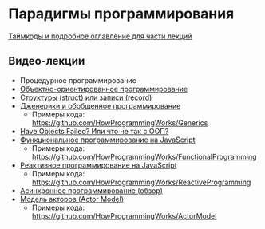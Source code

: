 # Парадигмы программирования

[Таймкоды и подробное оглавление для части лекций](Paradigms-timecodes.md)

## Видео-лекции

- Процедурное программирование
- [Объектно-ориентированное программирование](https://youtu.be/r4ReQlVtfgQ)
- [Структуры (struct) или записи (record)](https://youtu.be/Wb7o_kK4aH4)
- [Дженерики и обобщенное программирование](https://youtu.be/r6W2z3DQhoI)
  - Примеры кода: https://github.com/HowProgrammingWorks/Generics
- [Have Objects Failed? Или что не так с ООП?](https://youtu.be/4yO5OS0vPSw)
- [Функциональное программирование на JavaScript](https://youtu.be/0JxSs_GcvbQ)
  - Примеры кода: https://github.com/HowProgrammingWorks/FunctionalProgramming
- [Реактивное программирование на JavaScript](https://youtu.be/7MH8-qQc-48)
  - Примеры кода: https://github.com/HowProgrammingWorks/ReactiveProgramming
- [Асинхронное программирование (обзор)](https://youtu.be/hY6Z6qNYzmc)
- [Модель акторов (Actor Model)](https://youtu.be/xp5MVKEqxY4)
  - Примеры кода: https://github.com/HowProgrammingWorks/ActorModel
